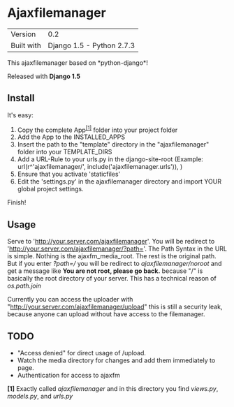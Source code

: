 # Ajaxfilemanager

<table>
<tbody>
<tr>
<td>Version</td><td>0.2</td>
</tr>
<tr>
<td>Built with</td><td>Django 1.5 - Python 2.7.3</td>
</tr>
</table>
This ajaxfilemanager based on *python-django*!

Released with **Django 1.5**

## Install

It's easy:

1. Copy the complete App<sup><a href="#1">[1]</a></sup> folder into your project folder
2. Add the App to the INSTALLED_APPS
3. Insert the path to the "template" directory in the "ajaxfilemanager" folder into your TEMPLATE_DIRS
4. Add a URL-Rule to your urls.py in the django-site-root (Example: url(r^'ajaxfilemanager/', include('ajaxfilemanager.urls')), )
5. Ensure that you activate 'staticfiles'
6. Edit the 'settings.py' in the ajaxfilemanager directory and import YOUR global project settings. 
 
Finish!

## Usage

Serve to 'http://your.server.com/ajaxfilemanager'. You will be 
redirect to 'http://your.server.com/ajaxfilemanager/?path='.
The Path Syntax in the URL is simple. Nothing is the ajaxfm_media_root. 
The rest is the original path. But if you enter *?path=/* you will be 
redirect to *ajaxfilemanager/noroot* and get a message like **You are 
not root, please go back.** because "/" is basically the root directory
of your server. This has a technical reason of *os.path.join*

Currently you can access the uploader 
with "http://your.server.com/ajaxfilemanager/upload" this is still a
security leak, because anyone can upload without have access to the
filemanager. 

## TODO


* "Access denied" for direct usage of /upload.
* Watch the media directory for changes and add them immediately to page.
* Authentication for access to ajaxfm   
   
**<a name="1">[1]</a>** Exactly called *ajaxfilemanager* and in this directory you find *views.py*, *models.py*, and *urls.py*
